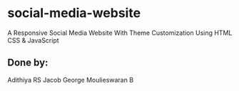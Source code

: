# social-media-website
A Responsive Social Media Website With Theme Customization Using HTML CSS &amp; JavaScript

## Done by:
Adithiya RS
Jacob George
Moulieswaran B
